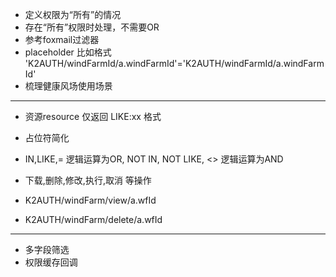 
- 定义权限为“所有”的情况
- 存在“所有”权限时处理，不需要OR
- 参考foxmail过滤器
- placeholder 比如格式 'K2AUTH/windFarmId/a.windFarmId'='K2AUTH/windFarmId/a.windFarmId'
- 梳理健康风场使用场景

------
- 资源resource 仅返回 LIKE:xx 格式
- 占位符简化
- IN,LIKE,=  逻辑运算为OR, NOT IN, NOT LIKE, <> 逻辑运算为AND
- 下载,删除,修改,执行,取消  等操作

- K2AUTH/windFarm/view/a.wfId
- K2AUTH/windFarm/delete/a.wfId

-----

- 多字段筛选
- 权限缓存回调
